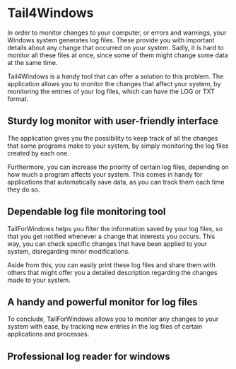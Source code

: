 Tail4Windows
==============

In order to monitor changes to your computer, or errors and warnings, your Windows system generates log files. These provide you with important details about any change that occurred on your system. Sadly, it is hard to monitor all these files at once, since some of them might change some data at the same time.

Tail4Windows is a handy tool that can offer a solution to this problem. The application allows you to monitor the changes that affect your system, by monitoring the entries of your log files, which can have the LOG or TXT format.

## Sturdy log monitor with user-friendly interface

The application gives you the possibility to keep track of all the changes that some programs make to your system, by simply monitoring the log files created by each one.

Furthermore, you can increase the priority of certain log files, depending on how much a program affects your system. This comes in handy for applications that automatically save data, as you can track them each time they do so.

## Dependable log file monitoring tool

TailForWindows helps you filter the information saved by your log files, so that you get notified whenever a change that interests you occurs. This way, you can check specific changes that have been applied to your system, disregarding minor modifications.

Aside from this, you can easily print these log files and share them with others that might offer you a detailed description regarding the changes made to your system.

## A handy and powerful monitor for log files

To conclude, TailForWindows allows you to monitor any changes to your system with ease, by tracking new entries in the log files of certain applications and processes.


## Professional log reader for windows
